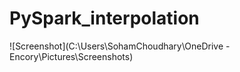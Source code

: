 # PySpark_interpolation

![Screenshot](C:\Users\SohamChoudhary\OneDrive - Encory\Pictures\Screenshots)

